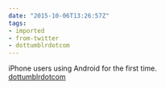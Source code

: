 ```yaml
---
date: "2015-10-06T13:26:57Z"
tags:
- imported
- from-twitter
- dottumblrdotcom
---
```

iPhone users using Android for the first time.\
[dottumblrdotcom](/tags/dottumblrdotcom)
